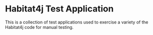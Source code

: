 # Habitat4j Test Application

This is a collection of test applications used to exercise a variety of the Habitat4j code for manual testing.